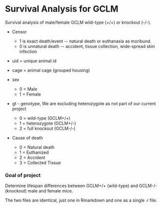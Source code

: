 # Survival Analysis for GCLM

Survival analysis of male/female GCLM wild-type (+/+) or knockout (-/-).

* Censor
    * 1 is exact death/event -- natural death or euthanasia as moribund.
    * 0 is unnatural death -- accident, tissue collection, wide-spread skin infection
    
* uid = unique animal id
* cage = animal cage (grouped housing)
* sex 
    * 0 = Male
    * 1 = Female
    
* gt - genotype, We are excluding heterozygote as not part of our current project
    * 0 = wild-type (GCLM+/+)
    * 1 = heterozygote (GCLM+/-) 
    * 2 = full knockout (GCLM-/-)
    
* Cause of death
    * 0 = Natural death
    * 1 = Euthanized
    * 2 = Accident
    * 3 = Collected Tissue
    
### Goal of project

Determine lifespan differences between GCLM+/+ (wild-type) and GCLM-/- (knockout) male and female mice.

The two files are identical, just one in Rmarkdown and one as a single .r file.
